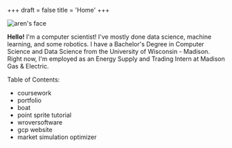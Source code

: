+++
draft = false
title = 'Home'
+++

<img src="face.jpeg" alt="aren's face">

<newline></newline>

<p><strong>Hello!</strong> I'm a computer scientist! I've mostly done data science, machine learning, and some robotics. I have a Bachelor's Degree in Computer Science and Data Science from the University of Wisconsin - Madison. Right now, I'm employed as an Energy Supply and Trading Intern at Madison Gas & Electric. </p>

Table of Contents:
- coursework
- portfolio
- boat
- point sprite tutorial
- wroversoftware
- gcp website
- market simulation optimizer